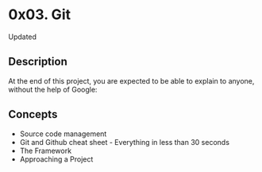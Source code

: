 # 0x03. Git

Updated

## Description

At the end of this project, you are expected to be able to explain to anyone, without the help of Google:

## Concepts

* Source code management
* Git and Github cheat sheet - Everything in less than 30 seconds
* The Framework
* Approaching a Project

